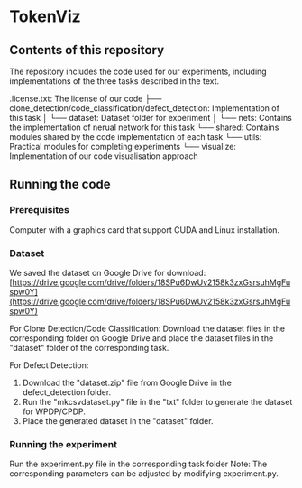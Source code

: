 # TokenViz

## Contents of this repository
The repository includes the code used for our experiments, including implementations of the three tasks described in the text.

.license.txt: The license of our code
├── clone_detection/code_classification/defect_detection: Implementation of this task
│  └── dataset: Dataset folder for experiment
│  └── nets: Contains the implementation of nerual network for this task
└── shared: Contains modules shared by the code implementation of each task
   └── utils: Practical modules for completing experiments
   └── visualize: Implementation of our code visualisation approach

## Running the code
### Prerequisites
Computer with a graphics card that support CUDA and Linux installation.



### Dataset
We saved the dataset on Google Drive for download:
[https://drive.google.com/drive/folders/18SPu6DwUv2158k3zxGsrsuhMgFuspw0Y](https://drive.google.com/drive/folders/18SPu6DwUv2158k3zxGsrsuhMgFuspw0Y)

For Clone Detection/Code Classification:
   Download the dataset files in the corresponding folder on Google Drive and place the dataset files in the "dataset" folder of the corresponding task.


For Defect Detection:
1. Download the "dataset.zip" file from Google Drive in the defect_detection folder.
2. Run the "mkcsvdataset.py" file in the "txt" folder to generate the dataset for WPDP/CPDP.
3. Place the generated dataset in the "dataset" folder.

### Running the experiment
Run the experiment.py file in the corresponding task folder
Note: The corresponding parameters can be adjusted by modifying experiment.py.






